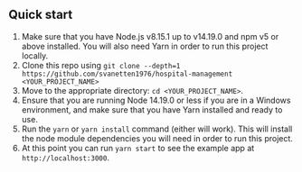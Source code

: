 ## Quick start

1.  Make sure that you have Node.js v8.15.1 up to v14.19.0 and npm v5 or above installed. You will also need Yarn in order to run this project locally.
2.  Clone this repo using `git clone --depth=1 https://github.com/svanetten1976/hospital-management <YOUR_PROJECT_NAME>`
3.  Move to the appropriate directory: `cd <YOUR_PROJECT_NAME>`.<br />
4.  Ensure that you are running Node 14.19.0 or less if you are in a Windows environment, and make sure that you have Yarn installed and ready to use.<br />
5.  Run the `yarn` or `yarn install` command (either will work). This will install the node module dependencies you will need in order to run this project.
    <br />
6.  At this point you can run `yarn start` to see the example app at `http://localhost:3000`.<br />
